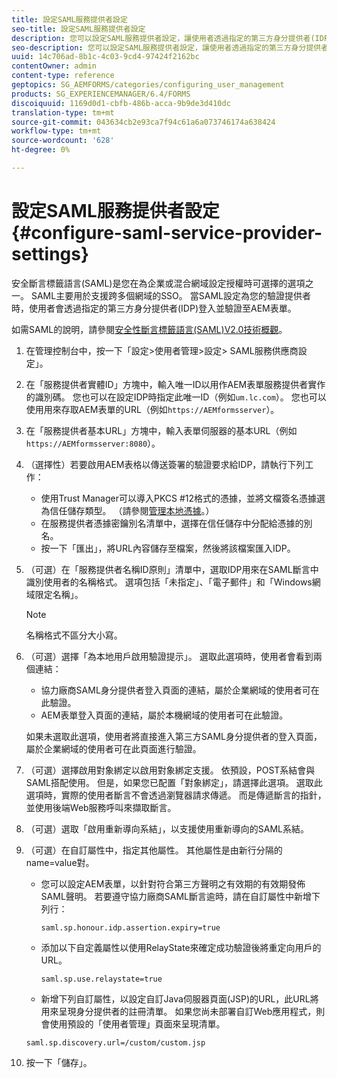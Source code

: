 ```yaml
---
title: 設定SAML服務提供者設定
seo-title: 設定SAML服務提供者設定
description: 您可以設定SAML服務提供者設定，讓使用者透過指定的第三方身分提供者(IDP)登入AEM表單並進行驗證。
seo-description: 您可以設定SAML服務提供者設定，讓使用者透過指定的第三方身分提供者(IDP)登入AEM表單並進行驗證。
uuid: 14c706ad-8b1c-4c03-9cd4-97424f2162bc
contentOwner: admin
content-type: reference
geptopics: SG_AEMFORMS/categories/configuring_user_management
products: SG_EXPERIENCEMANAGER/6.4/FORMS
discoiquuid: 1169d0d1-cbfb-486b-acca-9b9de3d410dc
translation-type: tm+mt
source-git-commit: 043634cb2e93ca7f94c61a6a073746174a638424
workflow-type: tm+mt
source-wordcount: '628'
ht-degree: 0%

---
```



# 設定SAML服務提供者設定{#configure-saml-service-provider-settings}

安全斷言標籤語言(SAML)是您在為企業或混合網域設定授權時可選擇的選項之一。 SAML主要用於支援跨多個網域的SSO。 當SAML設定為您的驗證提供者時，使用者會透過指定的第三方身分提供者(IDP)登入並驗證至AEM表單。

如需SAML的說明，請參閱[安全性斷言標籤語言(SAML)V2.0技術概觀](https://www.oasis-open.org/committees/download.php/20645/sstc-saml-tech-overview-2%200-draft-10.pdf)。

1. 在管理控制台中，按一下「設定>使用者管理>設定> SAML服務供應商設定」。
1. 在「服務提供者實體ID」方塊中，輸入唯一ID以用作AEM表單服務提供者實作的識別碼。 您也可以在設定IDP時指定此唯一ID（例如`um.lc.com`）。 您也可以使用用來存取AEM表單的URL（例如`https://AEMformsserver`）。
1. 在「服務提供者基本URL」方塊中，輸入表單伺服器的基本URL（例如`https://AEMformsserver:8080`）。
1. （選擇性）若要啟用AEM表格以傳送簽署的驗證要求給IDP，請執行下列工作：

   * 使用Trust Manager可以導入PKCS #12格式的憑據，並將文檔簽名憑據選為信任儲存類型。 （請參閱[管理本地憑據](/help/forms/using/admin-help/local-credentials.md#managing-local-credentials)。）
   * 在服務提供者憑據密鑰別名清單中，選擇在信任儲存中分配給憑據的別名。
   * 按一下「匯出」，將URL內容儲存至檔案，然後將該檔案匯入IDP。

1. （可選）在「服務提供者名稱ID原則」清單中，選取IDP用來在SAML斷言中識別使用者的名稱格式。 選項包括「未指定」、「電子郵件」和「Windows網域限定名稱」。

   >[!NOTE]
   >
   >名稱格式不區分大小寫。

1. （可選）選擇「為本地用戶啟用驗證提示」。 選取此選項時，使用者會看到兩個連結：

   * 協力廠商SAML身分提供者登入頁面的連結，屬於企業網域的使用者可在此驗證。
   * AEM表單登入頁面的連結，屬於本機網域的使用者可在此驗證。

   如果未選取此選項，使用者將直接進入第三方SAML身分提供者的登入頁面，屬於企業網域的使用者可在此頁面進行驗證。

1. （可選）選擇啟用對象綁定以啟用對象綁定支援。 依預設，POST系結會與SAML搭配使用。 但是，如果您已配置「對象綁定」，請選擇此選項。 選取此選項時，實際的使用者斷言不會透過瀏覽器請求傳遞。 而是傳遞斷言的指針，並使用後端Web服務呼叫來擷取斷言。
1. （可選）選取「啟用重新導向系結」，以支援使用重新導向的SAML系結。
1. （可選）在自訂屬性中，指定其他屬性。 其他屬性是由新行分隔的name=value對。

   * 您可以設定AEM表單，以針對符合第三方聲明之有效期的有效期發佈SAML聲明。 若要遵守協力廠商SAML斷言逾時，請在自訂屬性中新增下列行：

      `saml.sp.honour.idp.assertion.expiry=true`

   * 添加以下自定義屬性以使用RelayState來確定成功驗證後將重定向用戶的URL。

      `saml.sp.use.relaystate=true`

   * 新增下列自訂屬性，以設定自訂Java伺服器頁面(JSP)的URL，此URL將用來呈現身分提供者的註冊清單。 如果您尚未部署自訂Web應用程式，則會使用預設的「使用者管理」頁面來呈現清單。

   `saml.sp.discovery.url=/custom/custom.jsp`

1. 按一下「儲存」。

